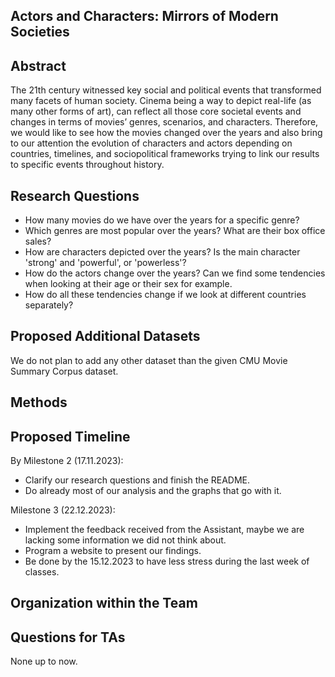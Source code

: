 ## Actors and Characters: Mirrors of Modern Societies

## Abstract

The 21th century witnessed key social and political events that transformed many facets of human society. Cinema being a way to depict real-life (as many other forms of art), can reflect all those core societal events and changes in terms of  movies’ genres, scenarios, and characters. Therefore, we would like to see how the movies changed over the years and also bring to our attention the evolution of characters and actors depending on countries, timelines, and sociopolitical frameworks trying to link our results to specific events throughout history.

## Research Questions

- How many movies do we have over the years for a specific genre?
- Which genres are most popular over the years? What are their box office sales?
- How are characters depicted over the years? Is the main character 'strong' and 'powerful', or 'powerless'?
- How do the actors change over the years? Can we find some tendencies when looking at their age or their sex for example.
- How do all these tendencies change if we look at different countries separately?

## Proposed Additional Datasets

We do not plan to add any other dataset than the given CMU Movie Summary Corpus dataset.

## Methods



## Proposed Timeline

By Milestone 2 (17.11.2023):
- Clarify our research questions and finish the README.
- Do already most of our analysis and the graphs that go with it.

Milestone 3 (22.12.2023):
- Implement the feedback received from the Assistant, maybe we are lacking some information we did not think about.
- Program a website to present our findings.
- Be done by the 15.12.2023 to have less stress during the last week of classes.


## Organization within the Team



## Questions for TAs
None up to now.

